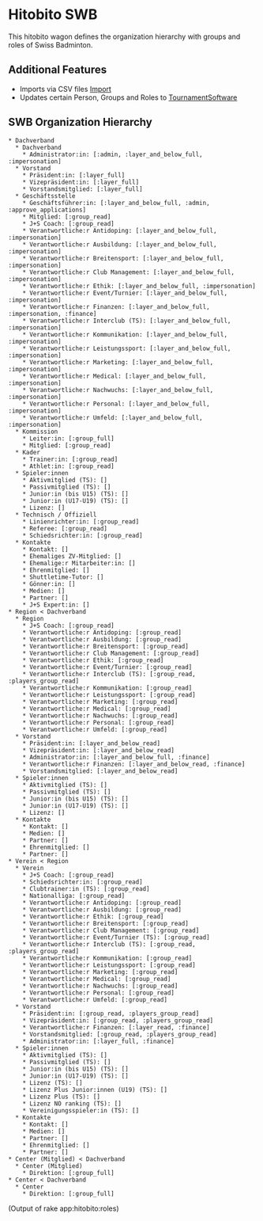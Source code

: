 # Hitobito SWB

This hitobito wagon defines the organization hierarchy with groups and roles
of Swiss Badminton.

## Additional Features

- Imports via CSV files [Import](./doc/import.md)
- Updates certain Person, Groups and Roles to [TournamentSoftware](./doc/tournament_software.md)

## SWB Organization Hierarchy

<!-- roles:start -->
    * Dachverband
      * Dachverband
        * Administrator:in: [:admin, :layer_and_below_full, :impersonation]
      * Vorstand
        * Präsident:in: [:layer_full]
        * Vizepräsident:in: [:layer_full]
        * Vorstandsmitglied: [:layer_full]
      * Geschäftsstelle
        * Geschäftsführer:in: [:layer_and_below_full, :admin, :approve_applications]
        * Mitglied: [:group_read]
        * J+S Coach: [:group_read]
        * Verantwortliche:r Antidoping: [:layer_and_below_full, :impersonation]
        * Verantwortliche:r Ausbildung: [:layer_and_below_full, :impersonation]
        * Verantwortliche:r Breitensport: [:layer_and_below_full, :impersonation]
        * Verantwortliche:r Club Management: [:layer_and_below_full, :impersonation]
        * Verantwortliche:r Ethik: [:layer_and_below_full, :impersonation]
        * Verantwortliche:r Event/Turnier: [:layer_and_below_full, :impersonation]
        * Verantwortliche:r Finanzen: [:layer_and_below_full, :impersonation, :finance]
        * Verantwortliche:r Interclub (TS): [:layer_and_below_full, :impersonation]
        * Verantwortliche:r Kommunikation: [:layer_and_below_full, :impersonation]
        * Verantwortliche:r Leistungssport: [:layer_and_below_full, :impersonation]
        * Verantwortliche:r Marketing: [:layer_and_below_full, :impersonation]
        * Verantwortliche:r Medical: [:layer_and_below_full, :impersonation]
        * Verantwortliche:r Nachwuchs: [:layer_and_below_full, :impersonation]
        * Verantwortliche:r Personal: [:layer_and_below_full, :impersonation]
        * Verantwortliche:r Umfeld: [:layer_and_below_full, :impersonation]
      * Kommission
        * Leiter:in: [:group_full]
        * Mitglied: [:group_read]
      * Kader
        * Trainer:in: [:group_read]
        * Athlet:in: [:group_read]
      * Spieler:innen
        * Aktivmitglied (TS): []
        * Passivmitglied (TS): []
        * Junior:in (bis U15) (TS): []
        * Junior:in (U17-U19) (TS): []
        * Lizenz: []
      * Technisch / Offiziell
        * Linienrichter:in: [:group_read]
        * Referee: [:group_read]
        * Schiedsrichter:in: [:group_read]
      * Kontakte
        * Kontakt: []
        * Ehemaliges ZV-Mitglied: []
        * Ehemalige:r Mitarbeiter:in: []
        * Ehrenmitglied: []
        * Shuttletime-Tutor: []
        * Gönner:in: []
        * Medien: []
        * Partner: []
        * J+S Expert:in: []
    * Region < Dachverband
      * Region
        * J+S Coach: [:group_read]
        * Verantwortliche:r Antidoping: [:group_read]
        * Verantwortliche:r Ausbildung: [:group_read]
        * Verantwortliche:r Breitensport: [:group_read]
        * Verantwortliche:r Club Management: [:group_read]
        * Verantwortliche:r Ethik: [:group_read]
        * Verantwortliche:r Event/Turnier: [:group_read]
        * Verantwortliche:r Interclub (TS): [:group_read, :players_group_read]
        * Verantwortliche:r Kommunikation: [:group_read]
        * Verantwortliche:r Leistungssport: [:group_read]
        * Verantwortliche:r Marketing: [:group_read]
        * Verantwortliche:r Medical: [:group_read]
        * Verantwortliche:r Nachwuchs: [:group_read]
        * Verantwortliche:r Personal: [:group_read]
        * Verantwortliche:r Umfeld: [:group_read]
      * Vorstand
        * Präsident:in: [:layer_and_below_read]
        * Vizepräsident:in: [:layer_and_below_read]
        * Administrator:in: [:layer_and_below_full, :finance]
        * Verantwortliche:r Finanzen: [:layer_and_below_read, :finance]
        * Vorstandsmitglied: [:layer_and_below_read]
      * Spieler:innen
        * Aktivmitglied (TS): []
        * Passivmitglied (TS): []
        * Junior:in (bis U15) (TS): []
        * Junior:in (U17-U19) (TS): []
        * Lizenz: []
      * Kontakte
        * Kontakt: []
        * Medien: []
        * Partner: []
        * Ehrenmitglied: []
        * Partner: []
    * Verein < Region
      * Verein
        * J+S Coach: [:group_read]
        * Schiedsrichter:in: [:group_read]
        * Clubtrainer:in (TS): [:group_read]
        * Nationalliga: [:group_read]
        * Verantwortliche:r Antidoping: [:group_read]
        * Verantwortliche:r Ausbildung: [:group_read]
        * Verantwortliche:r Ethik: [:group_read]
        * Verantwortliche:r Breitensport: [:group_read]
        * Verantwortliche:r Club Management: [:group_read]
        * Verantwortliche:r Event/Turnier (TS): [:group_read]
        * Verantwortliche:r Interclub (TS): [:group_read, :players_group_read]
        * Verantwortliche:r Kommunikation: [:group_read]
        * Verantwortliche:r Leistungssport: [:group_read]
        * Verantwortliche:r Marketing: [:group_read]
        * Verantwortliche:r Medical: [:group_read]
        * Verantwortliche:r Nachwuchs: [:group_read]
        * Verantwortliche:r Personal: [:group_read]
        * Verantwortliche:r Umfeld: [:group_read]
      * Vorstand
        * Präsident:in: [:group_read, :players_group_read]
        * Vizepräsident:in: [:group_read, :players_group_read]
        * Verantwortliche:r Finanzen: [:layer_read, :finance]
        * Vorstandsmitglied: [:group_read, :players_group_read]
        * Administrator:in: [:layer_full, :finance]
      * Spieler:innen
        * Aktivmitglied (TS): []
        * Passivmitglied (TS): []
        * Junior:in (bis U15) (TS): []
        * Junior:in (U17-U19) (TS): []
        * Lizenz (TS): []
        * Lizenz Plus Junior:innen (U19) (TS): []
        * Lizenz Plus (TS): []
        * Lizenz NO ranking (TS): []
        * Vereinigungsspieler:in (TS): []
      * Kontakte
        * Kontakt: []
        * Medien: []
        * Partner: []
        * Ehrenmitglied: []
        * Partner: []
    * Center (Mitglied) < Dachverband
      * Center (Mitglied)
        * Direktion: [:group_full]
    * Center < Dachverband
      * Center
        * Direktion: [:group_full]
(Output of rake app:hitobito:roles)
<!-- roles:end -->
